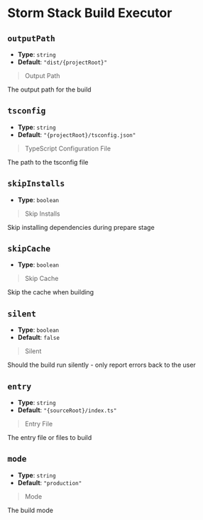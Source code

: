 
<!-- Generated by @storm-software/untyped -->
<!-- Do not edit this file directly -->

# Storm Stack Build Executor

## `outputPath`
- **Type**: `string`
- **Default**: `"dist/{projectRoot}"`

> Output Path


The output path for the build


## `tsconfig`
- **Type**: `string`
- **Default**: `"{projectRoot}/tsconfig.json"`

> TypeScript Configuration File


The path to the tsconfig file


## `skipInstalls`
- **Type**: `boolean`

> Skip Installs


Skip installing dependencies during prepare stage


## `skipCache`
- **Type**: `boolean`

> Skip Cache


Skip the cache when building


## `silent`
- **Type**: `boolean`
- **Default**: `false`

> Silent


Should the build run silently - only report errors back to the user


## `entry`
- **Type**: `string`
- **Default**: `"{sourceRoot}/index.ts"`

> Entry File


The entry file or files to build


## `mode`
- **Type**: `string`
- **Default**: `"production"`

> Mode


The build mode


